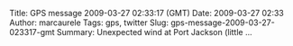 Title: GPS message 2009-03-27 02:33:17 (GMT)
Date: 2009-03-27 02:33
Author: marcaurele
Tags: gps, twitter
Slug: gps-message-2009-03-27-023317-gmt
Summary: Unexpected wind at Port Jackson (little ...

<div id="gmap_20090326_193317" class="gmap"></div><script type="text/javascript">var gmap_20090326_193317={latitude:-36.4804,longitude:175.348,date:"2009-03-27 02:33:17 GMT",message:"Unexpected wind at Port Jackson (little paradise spot!), just enough to kite for over 1 hour. Staying here tonight!"};</script><script type="text/javascript" src="http://maps.google.com/maps?file=api&v=2&key=ABQIAAAAQAIOvERX26PIpIrh8sl_gRTtWEQBmOtJcMt1yzdnv7RWxqz1XxS_KYfmkM8Ye2Ypnzn4_F4H1HTKLQ"></script><script type="text/javascript" src="/theme/js/syl_googlemaps.js"></script>
